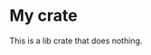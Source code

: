 <!-- cargo-rdme start -->

# My crate

This is a lib crate that does nothing.

<!-- cargo-rdme end -->

